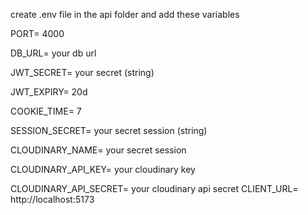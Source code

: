 create .env file in the api folder and add these variables

PORT= 4000

DB_URL= your db url

JWT_SECRET= your secret (string)

JWT_EXPIRY= 20d

COOKIE_TIME= 7

SESSION_SECRET= your secret session (string)

CLOUDINARY_NAME= your secret session

CLOUDINARY_API_KEY= your cloudinary key

CLOUDINARY_API_SECRET= your cloudinary api secret
CLIENT_URL= http://localhost:5173